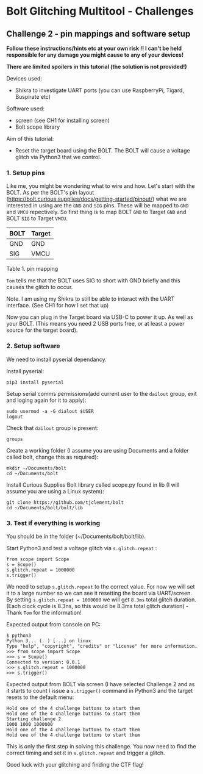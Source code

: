 # Bolt Glitching Multitool - Challenges
## Challenge 2 - pin mappings and software setup

**Follow these instructions/hints etc at your own risk !! I can't be held responsible for any damage you might cause to any of your devices!**

**There are limited spoilers in this tutorial (the solution is not provided!)**

Devices used:
* Shikra to investigate UART ports (you can use RaspberryPi, Tigard, Buspirate etc)

Software used:
* screen (see CH1 for installing screen)
* Bolt scope library 

Aim of this tutorial:
* Reset the target board using the BOLT. The BOLT will cause a voltage glitch via Python3 that we control.

### 1. Setup pins

Like me, you might be wondering what to wire and how. Let's start with the BOLT. As per the BOLT's pin layout (https://bolt.curious.supplies/docs/getting-started/pinout/) what we are interested in using are the `GND` and `SIG` pins. These will be mapped to `GND` and `VMCU` repectively. So first thing is to map BOLT `GND` to Target `GND` and BOLT `SIG` to Target `VMCU`.

| BOLT | Target| 
| ----- | ---- |
| GND | GND |
| SIG | VMCU |

Table 1. pin mapping

`Tom` tells me that the BOLT uses SIG to short with GND briefly and this causes the glitch to occur. 

Note. I am using my Shikra to still be able to interact with the UART interface. (See CH1 for how I set that up)

Now you can plug in the Target board via USB-C to power it up. As well as your BOLT. (This means you need 2 USB ports free, or at least a power source for the target board).

### 2. Setup software 

We need to install pyserial dependancy.

Install pyserial:
```
pip3 install pyserial
```

Setup serial comms permissions(add current user to the `dailout` group, exit and loging again for it to apply): 
```
sudo usermod -a -G dialout $USER
logout
```

Check that `dailout` group is present: 
```
groups
```

Create a working folder (I assume you are using Documents and a folder called bolt, change this as required):
```
mkdir ~/Documents/bolt
cd ~/Documents/bolt
```

Install Curious Supplies Bolt library called scope.py found in lib (I will assume you are using a Linux system):

```
git clone https://github.com/tjclement/bolt
cd ~/Documents/bolt/bolt/lib
```

### 3. Test if everything is working

You should be in the folder (~/Documents/bolt/bolt/lib).


Start Python3 and test a voltage glitch via `s.glitch.repeat` :
```
from scope import Scope
s = Scope()
s.glitch.repeat = 1000000
s.trigger()
```

We need to setup `s.glitch.repeat` to the correct value. For now we will set it to a large number so we can see it resetting the board via UART/screen. By setting `s.glitch.repeat = 1000000` we will get `8.3ms` total glitch duration. (Each clock cycle is 8.3ns, so this would be 8.3ms total glitch duration) - Thank `Tom` for the information!


Expected output from console on PC:

```
$ python3
Python 3... (..) [...] on linux
Type "help", "copyright", "credits" or "license" for more information.
>>> from scope import Scope
>>> s = Scope()
Connected to version: 0.0.1
>>> s.glitch.repeat = 1000000
>>> s.trigger()

```

Expected output from BOLT via screen (I have selected Challenge 2 and as it starts to count I issue a `s.trigger()` command in Python3 and the target resets to the default menu:

```
Hold one of the 4 challenge buttons to start them
Hold one of the 4 challenge buttons to start them
Starting challenge 2
1000 1000 1000000
Hold one of the 4 challenge buttons to start them
Hold one of the 4 challenge buttons to start them
```

This is only the first step in solving this challenge. You now need to find the correct timing and set it in `s.glitch.repeat` and trigger a glitch.

Good luck with your glitching and finding the CTF flag!

